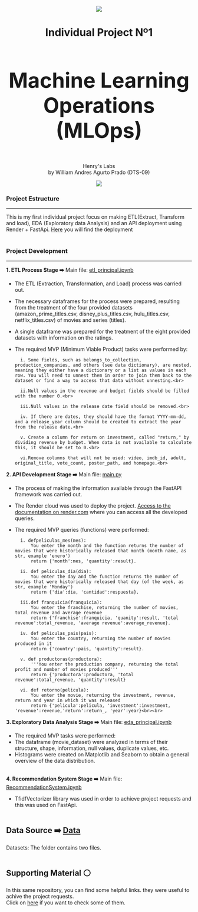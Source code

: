 <div align="center">

![](https://camo.githubusercontent.com/35b81f213ddb0e019b3567f6982d740bb2d01ae5dd712a1537e09e826e940228/68747470733a2f2f643331757a386c77666d796e38672e636c6f756466726f6e742e6e65742f4173736574732f6c6f676f2d68656e72792d77686974652d6c672e706e67)

</div>
<div align="center">
<h1><b> 
	Individual Project Nº1 <br>
<h1>Machine Learning Operations (MLOps)</h1> </b></h1><br>
</div>



<div align="center"> Henry's Labs <br>
	 by  William Andres Agurto Prado (DTS-09) </div>

<div align="center">

![](https://user-images.githubusercontent.com/67664604/217914153-1eb00e25-ac08-4dfa-aaf8-53c09038f082.png)

</div>

### **Project Estructure**

------------
This is my first individual project focus on making ETL(Extract, Transform and load), EDA (Exploratory data Analysis) and 
an API deployment using Render + FastApi. [Here](https://api-ml-98n4.onrender.com/docs) you will find the deployment<br><br>

### **Project Development**

------------
**1. ETL Process Stage ➡️**
Main file: [etl_principal.ipynb](https://github.com/WilliamAgurto/PI_01/blob/main/ETL.ipynb)
- The ETL (Extraction, Transformation, and Load) process was carried out.
- The necessary dataframes for the process were prepared, resulting from the treatment of the four provided datasets (amazon_prime_titles.csv, disney_plus_titles.csv, hulu_titles.csv, netflix_titles.csv) of movies and series (titles).
- A single dataframe was prepared for the treatment of the eight provided datasets with information on the ratings.
- The required MVP (Minimum Viable Product) tasks were performed by:<br>

		i. Some fields, such as belongs_to_collection, production_companies, and others (see data dictionary), are nested, meaning they either have a dictionary or a list as values in each row. You will need to unnest them in order to join them back to the dataset or find a way to access that data without unnesting.<br>

		ii.Null values in the revenue and budget fields should be filled with the number 0.<br>
	
		iii.Null values in the release date field should be removed.<br>
	
		iv. If there are dates, they should have the format YYYY-mm-dd, and a release_year column should be created to extract the year from the release date.<br>
	
		v. Create a column for return on investment, called "return," by dividing revenue by budget. When data is not available to calculate this, it should be set to 0.<br>
        
        vi.Remove columns that will not be used: video, imdb_id, adult, original_title, vote_count, poster_path, and homepage.<br>

**2. API Development Stage ➡️**
Main file: [main.py](https://github.com/WilliamAgurto/PI_01/blob/main/FirstApi/main.py)
- The process of making the information available through the FastAPI framework was carried out.
- The Render cloud was used to deploy the project.
[Access to the documentation on render.com](http://127.0.0.1:8000/docs#/default/return__return__movie__get) where you can access all the developed queries.

- The required MVP queries (functions) were performed:<br>

		i. defpeliculas_mes(mes):
            You enter the month and the function returns the number of movies that were historically released that month (month name, as str, example 'enero')
            return {'month':mes, 'quantity':result}.

        ii. def peliculas_dia(dia):
            You enter the day and the function returns the number of movies that were historically released that day (of the week, as str, example 'Monday')
            return {'dia':dia, 'cantidad':respuesta}.

        iii.def franquicia(franquicia):
            You enter the franchise, returning the number of movies, total revenue and average revenue
            return {'franchise':franquicia, 'quanity':result, 'total revenue':total_revenue, 'average revenue':average_revenue}. 

        iv. def peliculas_pais(pais):
            You enter the country, returning the number of movies produced in it
            return {'country':pais, 'quantity':result}.

        v. def productoras(productora):
            '''You enter the production company, returning the total profit and number of movies produced'''
            return {'productora':productora, 'total revenue':total_revenue, 'quantity':result}

        vi. def retorno(pelicula):
            You enter the movie, returning the investment, revenue, return and year in which it was released
            return {'pelicula':pelicula, 'investment':investment, 'revenue':revenue,'return':return_, 'year':year}<br><br>


**3. Exploratory Data Analysis Stage ➡️** Main file: [eda_principal.ipynb](https://github.com/WilliamAgurto/PI_01_ML_OPS/blob/master/EDA.ipynb)

- The required MVP tasks were performed:
- The dataframe (movie_dataset) were analyzed in terms of their structure, shape, information, null values, duplicate values, etc.
- Histograms were created on Matplotlib and Seaborn to obtain a general overview of the data distribution.<br><br>

**4. Recommendation System Stage ➡️**
Main file: [RecommendationSystem.ipynb](https://github.com/WilliamAgurto/PI_01/blob/main/RecomendationSystem.ipynb)
-  TfidfVectorizer library was used in order to achieve project requests and this was used on FastApi.<br><br>

**Data Source  ➡️** [Data](https://github.com/WilliamAgurto/PI_01/tree/main/datasets)
------------

Datasets: The folder contains two files.<br><br>

**Supporting Material ⚪** 
------------

In this same repository, you can find some helpful links. they were useful to achive the project requests.<br>
Click on [here](https://github.com/WilliamAgurto/PI_01/blob/main/SupportingMaterial.md) if you want to check some of them.
